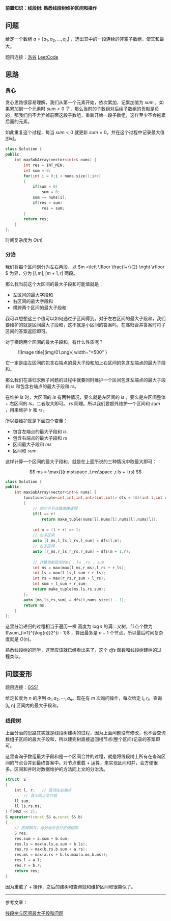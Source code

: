 
**前置知识：线段树: 熟悉线段树维护区间和操作**

## **问题**

给定一个数组 $a=[a_1,a_2,\dots,a_n]$ ，选出其中的一段连续的非空子数组，使其和最大。

题目连接：[洛谷](https://www.luogu.com.cn/problem/P1115)   [LeetCode](https://leetcode.cn/problems/maximum-subarray/description/)

## **思路**

### **贪心**

贪心思路很容易理解，我们从第一个元素开始，依次累加，记累加值为 $sum$ ，如果累加到一个元素时 $sum < 0$ 了，那么当前的子数组对后续子数组的贡献是负的，那我们何不舍弃掉前面这段子数组，重新开始一段子数组，这样至少不会拖累后面的元素。

如此重复这个过程，每当 $sum < 0$ 就更新 $sum = 0$，并在这个过程中记录最大值即可。

```cpp
class Solution {
public:
    int maxSubArray(vector<int>& nums) {
        int res = INT_MIN;
        int sum = 0;
        for(int i = 0;i < nums.size();i++)
        {
            if(sum < 0)
                sum = 0;
            sum += nums[i];
            if(res < sum)
                res = sum;
        }
        return res;
    }
};
```
时间复杂度为 $O(n)$

### **分治**

我们将每个区间划分为左右两段，以 $m =\left \lfloor \frac{l+r}{2} \right \rfloor $ 为界，分为 $[l,m],[m + 1,r]$ 两段。

那么我当前这个大区间的最大子段和可能值就是：

- 左区间的最大字段和
- 右区间的最大字段和
- 横跨两个区间的最大子段和

我可以想想这三个值可以如何通过子区间得到。对于左右区间的最大子段和，我们要维护的就是区间最大子段和，这不就是小区间的答案吗，在递归合并答案时将子区间的答案返回即可。

对于横跨两个区间的最大子段和，有什么性质呢？

<figure markdown="span">
  ![Image title](img/01.png){ width="=500" }
</figure>

<!-- <div align="center"><img src="./img/01.png"width="500"></div> -->

它一定是由左区间的包含右端点的最大子段和加上右区间的包含左端点的最大子段和。

那么我们在递归求解子问题的过程中就要同时维护一个区间包含左端点的最大子段和 $ls$ 和包含右端点的最大子段和 $rs$。

在维护 $ls$ 时，大区间的 $ls$ 有两种情况，要么就是左区间的 $ls$ ，要么是左区间整体 + 右区间的 $ls$，二者取大即可。 $rs$ 同理。所以我们要额外维护一个区间和 $sum$ ，用来维护 $lr$ 和 $rs$。

所以要维护就是下面四个变量：

- 包含左端点的最大子段和 $ls$
- 包含右端点的最大子段和 $rs$
- 区间最大子段和 $ms$
- 区间和 $sum$

这样计算一个区间的最大子段和，就是在上面所说的三种情况中取最大即可：

$$
ms = \max{}(r.ms\space ,l.ms\space ,r.ls + l.rs)
$$



```cpp
class Solution {
public:
    int maxSubArray(vector<int>& nums) {
        function<tuple<int,int,int,int>(int,int)> dfs = [&](int l,int r)
        {
            // 到叶子节点就直接返回
            if(l == r)
                return make_tuple(nums[l],nums[l],nums[l],nums[l]);

            int m = (l + r) >> 1;
            // 左子区间
            auto [l_ms,l_ls,l_rs,l_sum] = dfs(l,m);
            // 右子区间
            auto [r_ms,r_ls,r_rs,r_sum] = dfs(m + 1,r);

            // 计算当前区间的ms ，ls ,rs , sum
            int ms = max(max(l_ms,r_ms),l_rs + r_ls);
            int ls = max(l_ls,l_sum + r_ls);
            int rs = max(r_rs,r_sum + l_rs);
            int sum = l_sum + r_sum;
            return make_tuple(ms,ls,rs,sum);
        };
        auto [ms,ls,rs,sum] = dfs(0,nums.size() - 1);
        return ms;
    }
};
```
这里分治递归的过程相当于遍历一棵 高度为 $\log{n}$ 的满二叉树，节点个数为 $\sum_{i=1}^{\log{n}}2^{i - 1}$ ，算出最多是 $n-1$ 个节点，所以最后时间复杂度就是 $O(n)$。

熟悉线段树的同学，这里应该就已经看出来了，这个 $dfs$ 函数和线段树建树的过程类似。

## **问题变形**

题目连接：[GSS1](https://www.luogu.com.cn/problem/SP1043)


给定长度为 $n$ 的序列 $a_1, a_2,\cdots,a_n$。现在有 $m$ 次询问操作，每次给定 $l_i,r_i$，查询 $[l_i,r_i]$ 区间内的最大子段和。


### **线段树**

上面分治的思路其实就是线段树建树的过程，因为上面问题没有修改，也不会查询数组子区间的最大子段和，所以建完树直接返回根节点(整个区间)记录的答案即可。

这里查询子数组最大子段和是一个区间合并的过程，就是将线段树上所有在查询区间的节点合并到最终答案中。对节点重载 $+$ 运算，来实现区间和并，会方便很多。区间和并时对数据维护的方法同上文的分治法。



```cpp
struct	S
{
	int l, r;   // 区间左右端点
        // 含义同上文介绍
	ll sum;     
	ll ls,rs,ms;
} f[MAX << 2];
S operator+(const S& a,const S& b)
{
    // 区间和并，与分治法合并区间相同
    S res;
    res.sum = a.sum + b.sum;
    res.ls = max(a.ls,a.sum + b.ls);
    res.rs = max(b.rs,b.sum + a.rs);
    res.ms = max(a.rs + b.ls,max(a.ms,b.ms));
    res.l = a.l;
    res.r = b.r;
    return res;
}
```

因为重载了 $+$ 操作，之后的建树和查询就和维护区间和很类似了。


----------

参考文章：<br>

[线段树与区间最大子段和问题](https://blog.csdn.net/m0_51156601/article/details/124014996)

